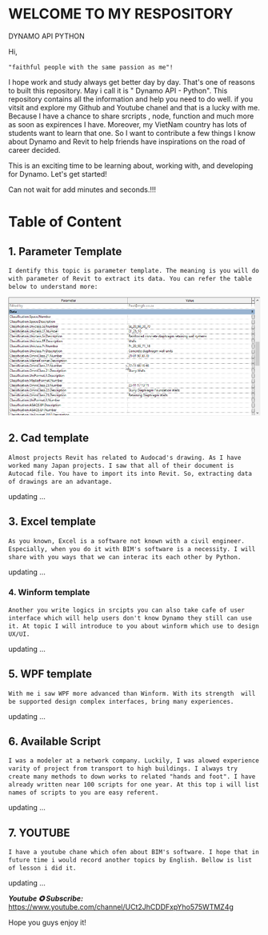 # WELCOME TO MY RESPOSITORY
DYNAMO API PYTHON

Hi,

    "faithful people with the same passion as me"!

I hope work and study always get better day by day. That's one of reasons to built this repository. May i call it is " Dynamo API - Python". This repository contains all the information and help you need to do well. if you vitsit and explore my Github and Youtube chanel and that is a lucky with me. Because I have a chance to share srcripts , node, function and much more as soon as expirences I have. Moreover, my VietNam country has lots of students want to learn that one. So I want to contribute a few things I know about Dynamo and Revit to help friends have inspirations on the road of career decided.

This is an exciting time to be learning about, working with, and developing for Dynamo. Let's get started!

Can not wait for add minutes and seconds.!!!

# Table of Content

## 1. Parameter Template

    I dentify this topic is parameter template. The meaning is you will do with parameter of Revit to extract its data. You can refer the table below to understand more:

![1668223509830](image/README/1668223509830.png)

## 2. Cad template

    Almost projects Revit has related to Audocad's drawing. As I have worked many Japan projects. I saw that all of their document is Autocad file. You have to import its into Revit. So, extracting data of drawings are an advantage.

updating ...

## 3. Excel template

    As you known, Excel is a software not known with a civil engineer. Especially, when you do it with BIM's software is a necessity. I will share with you ways that we can interac its each other by Python.

updating ...

### 4. Winform template

    Another you write logics in srcipts you can also take cafe of user interface which will help users don't know Dynamo they still can use it. At topic I will introduce to you about winform which use to design UX/UI.

updating ...

## 5. WPF template

    With me i saw WPF more advanced than Winform. With its strength  will be supported design complex interfaces, bring many experiences.

updating ...

## 6. Available Script

    I was a modeler at a network company. Luckily, I was alowed experience varity of project from transport to high buildings. I always try create many methods to down works to related "hands and foot". I have already written near 100 scripts for one year. At this top i will list names of scripts to you are easy referent.

updating ...

## 7. YOUTUBE

    I have a youtube chane which ofen about BIM's software. I hope that in future time i would record another topics by English. Bellow is list of lesson i did it.

updating ...

**_Youtube ✪ Subscribe:_** https://www.youtube.com/channel/UCt2JhCDDFxpYho575WTMZ4g

Hope you guys enjoy it!
